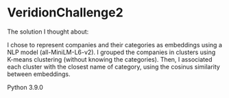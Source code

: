 # VeridionChallenge2
The solution I thought about:

I chose to represent companies and their categories as embeddings using a NLP model (all-MiniLM-L6-v2).
I grouped the companies in clusters using K-means clustering (without knowing the categories).
Then, I associated each cluster with the closest name of category, using the cosinus similarity between embeddings.

Python 3.9.0
